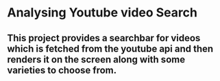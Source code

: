 # Analysing Youtube video Search

## This project provides a searchbar for videos which is fetched from the youtube api and then renders it on the screen along with some varieties to choose from.
